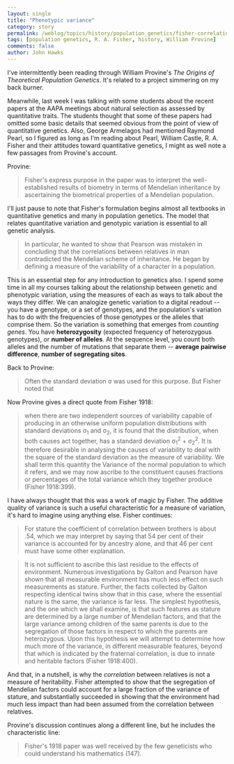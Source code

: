 ```yaml
---
layout: single 
title: "Phenotypic variance" 
category: story
permalink: /weblog/topics/history/population_genetics/fisher-correlation-relatives-variance-provine-2009.html
tags: [population genetics, R. A. Fisher, history, William Provine] 
comments: false 
author: John Hawks 
---
```


I've intermittently been reading through William Provine's <i>The Origins of Theoretical Population Genetics</i>. It's related to a project simmering on my back burner. 

Meanwhile, last week I was talking with some students about the recent papers at the AAPA meetings about natural selection as assessed by quantitative traits. The students thought that some of these papers had omitted some basic details that seemed obvious from the point of view of quantitative genetics. Also, George Armelagos had mentioned Raymond Pearl, so I figured as long as I'm reading about Pearl, William Castle, R. A. Fisher and their attitudes toward quantitative genetics, I might as well note a few passages from Provine's account. 


Provine:

<blockquote>Fisher's express purpose in the paper was to interpret the well-established results of biometry in terms of Mendelian inheritance by ascertaining the biometrical properties of a Mendelian population.</blockquote>

I'll just pause to note that Fisher's formulation begins almost all textbooks in quantitative genetics and many in population genetics. The model that relates quantitative variation and genotypic variation is essential to all genetic analysis.  

<blockquote>In particular, he wanted to show that Pearson was mistaken in concluding that the correlations between relatives in man contradicted the Mendelian scheme of inheritance. He began by defining a measure of the variability of a character in a population. </blockquote>

This is an essential step for any introduction to genetics also. I spend some time in all my courses talking about the relationship between genetic and phenotypic variation, using the measures of each as ways to talk about the ways they differ. We can analogize genetic variation to a digital readout -- you have a genotype, or a set of genotypes, and the population's variation has to do with the frequencies of those genotypes or the alleles that comprise them. So the variation is something that emerges from <i>counting genes</i>. You have <b>heterozygosity</b> (expected frequency of heterozygous genotypes), or <b>number of alleles</b>. At the sequence level, you count both alleles and the number of mutations that separate them -- <b>average pairwise difference</b>, <b>number of segregating sites</b>. 

Back to Provine:

<blockquote>Often the standard deviation &sigma; was used for this purpose. But Fisher noted that</blockquote>

Now Provine gives a direct quote from Fisher 1918: 

<blockquote>when there are two independent sources of variability capable of producing in an otherwise uniform population distributions with standard deviations &sigma;<sub>1</sub> and &sigma;<sub>2</sub>, it is found that the distribution, when both causes act together, has a standard deviation &sigma;<sub>1</sub><sup>2</sup> + &sigma;<sub>2</sub><sup>2</sup>. It is therefore desirable in analysing the causes of variability to deal with the square of the standard deviation as the measure of variability. We shall term this quantity the Variance of the normal population to which it refers, and we may now ascribe to the constituent causes fractions or percentages of the total variance which they together produce (Fisher 1918:399).</blockquote> 

I have always thought that this was a work of magic by Fisher. The additive quality of variance is such a useful characteristic for a measure of variation, it's hard to imagine using anything else. Fisher continues: 

<blockquote>For stature the coefficient of correlation between brothers is about .54, which we may interpret by saying that 54 per cent of their variance is accounted for by ancestry alone, and that 46 per cent must have some other explanation.</blockquote>

<blockquote>It is not sufficient to ascribe this last residue to the effects of environment. Numerous investigations by Galton and Pearson have shown that all measurable environment has much less effect on such measurements as stature. Further, the facts collected by Galton respecting identical twins show that in this case, where the essential nature is the same, the variance is far less. The simplest hypothesis, and the one which we shall examine, is that such features as stature are determined by a large number of Mendelian factors, and that the large variance among children of the same parents is due to the segregation of those factors in respect to which the parents are heterozygous. Upon this hypothesis we will attempt to determine how much more of the variance, in different measurable features, beyond that which is indicated by the fraternal correlation, is due to innate and heritable factors (Fisher 1918:400).</blockquote>

And that, in a nutshell, is why the <i>correlation</i> between relatives is not a measure of heritability. Fisher attempted to show that the segregation of Mendelian factors could account for a large fraction of the variance of stature, and substantially succeeded in showing that the environment had much less impact than had been assumed from the correlation between relatives. 

Provine's discussion continues along a different line, but he includes the characteristic line: 

<blockquote>Fisher's 1918 paper was well received by the few geneticists who could understand his mathematics (147).</blockquote>





